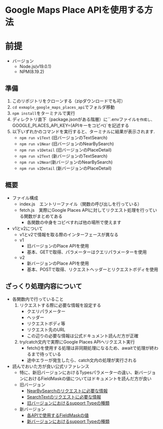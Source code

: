 # Google Maps Place APIを使用する方法

# 前提
- バージョン
    - Node.js(v19.0.1)
    - NPM(8.19.2)

## 準備
1. このリポジトリをクローンする（zipダウンロードでも可）
2. `cd exmaple_google_maps_places_api`でフォルダ移動
3. `npm install`をターミナルで実行
4. ディレクトリ直下（package.jsonがある階層）に``.envファイル`を作成し、`GOOGLE_PLACES_API_KEY=(APIキーをコピペ)`を記述する
5. 以下いずれかのコマンドを実行すると、ターミナルに結果が表示されます.
    - `npm run v1Text` (旧バージョンのTextSearch)
    - `npm run v1Near` (旧バージョンのNearBySearch)
    - `npm run v1Detail` (旧バージョンのPlaceDetail)
    - `npm run v2Text` (新バージョンのTextSearch)
    - `npm run v2Near`(新バージョンのNearBySearch)
    - `npm run v2Detail` (新バージョンのPlaceDetail)

## 概要
- ファイル構成
    - index.js　エントリーファイル（関数の呼び出しを行っている）
    - fetch.js　実際にGoogle Places APIに対してリクエスト処理を行っている関数がまとめてある
        - 各関数の中身をコピペすれば他の場所で使えます
- v1とv2について
    - v1とv2で情報を取る際のインターフェースが異なる
    - v1 
        - 旧バージョンのPlace APIを使用
        - 基本、GETで取得、パラメーターはクエリパラメーターを使用
    - v2
        - 新バージョンのPlace APIを使用
        - 基本、POSTで取得、リクエストヘッダーとリクエストボディを使用

## ざっくり処理内容について

- 各関数内で行っていること
    1. リクエストする際に必要な情報を設定する
        - クエリパラメーター
        - ヘッダー
        - リクエストボディ等
        - リクエスト先のURL
        - この辺りの必要な情報は公式ドキュメント読んだ方が正確
    2. try/catch文内で実際にGoogle Places APIへリクエスト実行
        - fetch()を使用する処理は非同期処理になるため、awaitで処理が終わるまで待っている
        - 途中エラーが発生したら、catch文内の処理が実行される
- 読んでおいた方が良い公式リファレンス
    - 特に、新旧バージョンにおけるTypesパラメーターの違い、新バージョンにおけるFieldMaskの値についてはドキュメントを読んだ方が良い
    - 旧バージョン
        - [NearBySearchのリクエストに必要な情報](https://developers.google.com/maps/documentation/places/web-service/search-nearby?hl=ja)
        - [SearchTextのリクエストに必要な情報](https://developers.google.com/maps/documentation/places/web-service/search-text?hl=ja)
        - [旧バージョンにおけるsupport Typeの種類](https://developers.google.com/maps/documentation/places/web-service/supported_types?hl=ja)
    - 新バージョン
        - [各APIで使用するFieldMaskの値](https://developers.google.com/maps/documentation/places/web-service/usage-and-billing?hl=ja#preferred-textsearch)
        - [新バージョンにおけるsupport Typeの種類](https://developers.google.com/maps/documentation/places/web-service/place-types?hl=ja#table-a)

